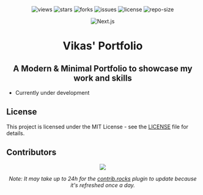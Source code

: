 <div align=center>

![views] ![stars] ![forks] ![issues] ![license] ![repo-size]

<picture>
  <source media="(prefers-color-scheme: dark)" srcset="./public/nextjs-light.svg">
  <source media="(prefers-color-scheme: light)" srcset="./public/nextjs-dark.svg">
  <img alt="Next.js" src="./public/nextjs-light.svg">
</picture>

# Vikas' Portfolio

## A Modern & Minimal Portfolio to showcase my work and skills

</div>

- Currently under development

## License

This project is licensed under the MIT License - see the [LICENSE](LICENSE) file for details.

## Contributors

<div align=center>

[![][contributors]][contributors-graph]

_Note: It may take up to 24h for the [contrib.rocks][contrib-rocks] plugin to update because it's refreshed once a day._

</div>

<!----------------------------------{ Labels }--------------------------------->

[views]: https://komarev.com/ghpvc/?username=portfolio&label=view%20counter&color=red&style=flat
[repo-size]: https://img.shields.io/github/repo-size/Khushal-ag/portfolio
[issues]: https://img.shields.io/github/issues-raw/Khushal-ag/portfolio
[license]: https://img.shields.io/github/license/Khushal-ag/portfolio
[forks]: https://img.shields.io/github/forks/Khushal-ag/portfolio?style=flat
[stars]: https://img.shields.io/github/stars/Khushal-ag/portfolio
[contributors]: https://contrib.rocks/image?repo=Khushal-ag/portfolio&max=500
[contributors-graph]: https://github.com/Khushal-ag/portfolio/graphs/contributors
[contrib-rocks]: https://contrib.rocks/preview?repo=Khushal-ag%2Fportfolio
